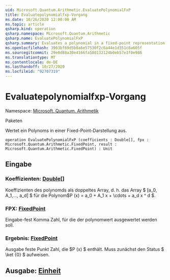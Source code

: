 ```yaml
---
uid: Microsoft.Quantum.Arithmetic.EvaluatePolynomialFxP
title: Evaluatepolynomialfxp-Vorgang
ms.date: 10/26/2020 12:00:00 AM
ms.topic: article
qsharp.kind: operation
qsharp.namespace: Microsoft.Quantum.Arithmetic
qsharp.name: EvaluatePolynomialFxP
qsharp.summary: Evaluates a polynomial in a fixed-point representation.
ms.openlocfilehash: 3903bf69d5b0a6e57530f2c6a44e1d351c8a605f
ms.sourcegitcommit: 29e0d88a30e4166fa580132124b0eb57e1f0e986
ms.translationtype: MT
ms.contentlocale: de-DE
ms.lasthandoff: 10/27/2020
ms.locfileid: "92707319"
---
```

# <a name="evaluatepolynomialfxp-operation"></a>Evaluatepolynomialfxp-Vorgang

Namespace: [Microsoft. Quantum. Arithmetik](xref:Microsoft.Quantum.Arithmetic)

Paketen [](https://nuget.org/packages/)


Wertet ein Polynoms in einer Fixed-Point-Darstellung aus.

```qsharp
operation EvaluatePolynomialFxP (coefficients : Double[], fpx : Microsoft.Quantum.Arithmetic.FixedPoint, result : Microsoft.Quantum.Arithmetic.FixedPoint) : Unit
```


## <a name="input"></a>Eingabe

### <a name="coefficients--double"></a>Koeffizienten: [Double](xref:microsoft.quantum.lang-ref.double)[]

Koeffizienten des polynomds als doppeltes Array, d. h. das Array $ [a_0, A_1,..., a_d] $ für die Polynom$P (x) = a_0 + A_1 x + \cdots + a_d x ^ d $.


### <a name="fpx--fixedpoint"></a>FPX: [FixedPoint](xref:Microsoft.Quantum.Arithmetic.FixedPoint)

Eingabe-fest Komma Zahl, für die der polynomwert ausgewertet werden soll.


### <a name="result--fixedpoint"></a>Ergebnis: [FixedPoint](xref:Microsoft.Quantum.Arithmetic.FixedPoint)

Ausgabe feste Punkt Zahl, die $P (x) $ enthält. Muss zunächst den Status $ \ket {0} $ aufweisen.



## <a name="output--unit"></a>Ausgabe: [Einheit](xref:microsoft.quantum.lang-ref.unit)

